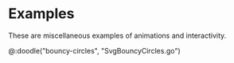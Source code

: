 # Examples

These are miscellaneous examples of animations and interactivity.

@:doodle("bouncy-circles", "SvgBouncyCircles.go")
